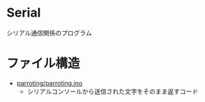 # Serial

シリアル通信関係のプログラム

# ファイル構造

- [parroting/parroting.ino](./parroting/paroting.ino)
  - シリアルコンソールから送信された文字をそのまま返すコード
